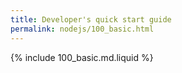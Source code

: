 ```yaml
---
title: Developer's quick start guide
permalink: nodejs/100_basic.html
---
```


{% include 100_basic.md.liquid %}
